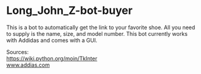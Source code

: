 # Long_John_Z-bot-buyer
This is a bot to automatically get the link to your favorite shoe. All you need to supply is the name, size, and model number.
This bot currently works with Addidas and comes with a GUI. 

Sources:  
https://wiki.python.org/moin/TkInter  
www.addias.com                                                                                                               
